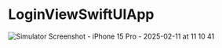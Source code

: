 # LoginViewSwiftUIApp
![Simulator Screenshot - iPhone 15 Pro - 2025-02-11 at 11 10 41](https://github.com/user-attachments/assets/29b94674-3e32-47d5-9890-c561e9fe074e)
